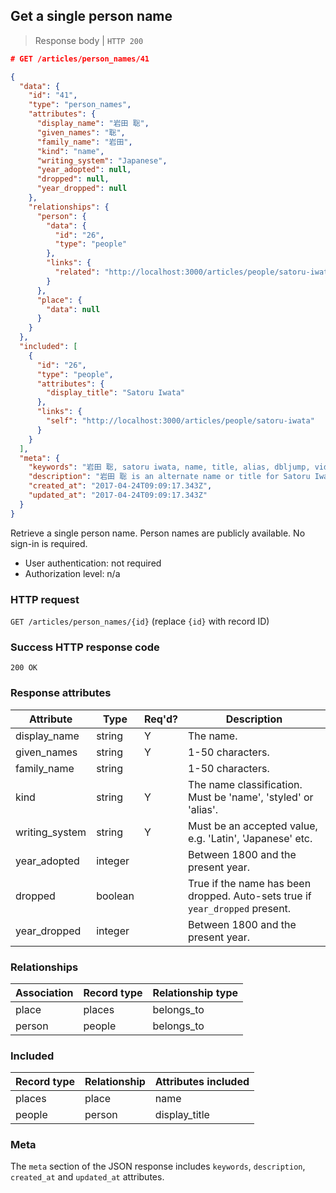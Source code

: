 ## <a name="person_names_show"></a>Get a single person name

> Response body | `HTTP 200`

```JSON
# GET /articles/person_names/41

{
  "data": {
    "id": "41",
    "type": "person_names",
    "attributes": {
      "display_name": "岩田 聡",
      "given_names": "聡",
      "family_name": "岩田",
      "kind": "name",
      "writing_system": "Japanese",
      "year_adopted": null,
      "dropped": null,
      "year_dropped": null
    },
    "relationships": {
      "person": {
        "data": {
          "id": "26",
          "type": "people"
        },
        "links": {
          "related": "http://localhost:3000/articles/people/satoru-iwata"
        }
      },
      "place": {
        "data": null
      }
    }
  },
  "included": [
    {
      "id": "26",
      "type": "people",
      "attributes": {
        "display_title": "Satoru Iwata"
      },
      "links": {
        "self": "http://localhost:3000/articles/people/satoru-iwata"
      }
    }
  ],
  "meta": {
    "keywords": "岩田 聡, satoru iwata, name, title, alias, dbljump, video games, pc games, gaming",
    "description": "岩田 聡 is an alternate name or title for Satoru Iwata. Learn more at Dbljump, the video game reference.",
    "created_at": "2017-04-24T09:09:17.343Z",
    "updated_at": "2017-04-24T09:09:17.343Z"
  }
}
```

Retrieve a single person name. Person names are publicly available. No sign-in is required.

* User authentication: not required
* Authorization level: n/a

### HTTP request

`GET /articles/person_names/{id}` (replace `{id}` with record ID)

### Success HTTP response code

`200 OK`

### <a name="person_names_response_attrs"></a>Response attributes

Attribute | Type | Req'd? | Description
--------- | ---- | ------ | -----------
display_name | string | Y | The name.
given_names | string | Y | 1-50 characters.
family_name | string |  | 1-50 characters.
kind | string | Y | The name classification. Must be 'name', 'styled' or 'alias'.
writing_system | string | Y | Must be an accepted value, e.g. 'Latin', 'Japanese' etc.
year_adopted | integer | | Between 1800 and the present year.
dropped | boolean | | True if the name has been dropped. Auto-sets true if `year_dropped` present.
year_dropped | integer | | Between 1800 and the present year.

### Relationships

Association | Record type | Relationship type
------------ | ---------- | -----------------
place | places | belongs_to
person | people | belongs_to

### Included

Record type | Relationship | Attributes included
----------- | ------------ | -------------------
places | place | name
people | person | display_title

### Meta

The `meta` section of the JSON response includes `keywords`, `description`, `created_at` and `updated_at` attributes.
